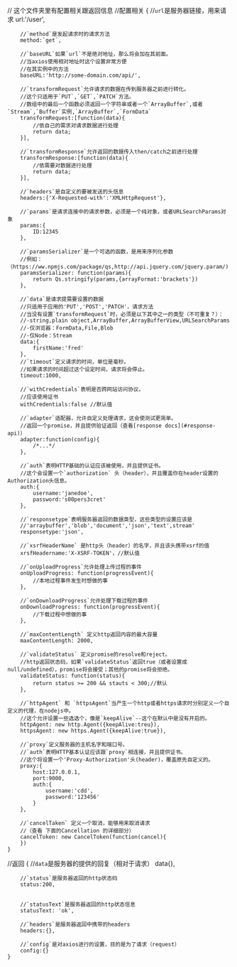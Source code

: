 // 这个文件夹里有配置相关跟返回信息
  //配置相关
    {
        //`url`是服务器链接，用来请求
        url:'/user',

        //`method`是发起请求时的请求方法
        method:`get`,

        //`baseURL`如果`url`不是绝对地址，那么将会加在其前面。
        //当axios使用相对地址时这个设置非常方便
        //在其实例中的方法
        baseURL:'http://some-domain.com/api/',

        //`transformRequest`允许请求的数据在传到服务器之前进行转化。
        //这个只适用于`PUT`,`GET`,`PATCH`方法。
        //数组中的最后一个函数必须返回一个字符串或者一个`ArrayBuffer`,或者`Stream`,`Buffer`实例,`ArrayBuffer`,`FormData`
        transformRequest:[function(data){
            //依自己的需求对请求数据进行处理
            return data;
        }],

        //`transformResponse`允许返回的数据传入then/catch之前进行处理
        transformResponse:[function(data){
            //依需要对数据进行处理
            return data;
        }],

        //`headers`是自定义的要被发送的头信息
        headers:{'X-Requested-with':'XMLHttpRequest'},

        //`params`是请求连接中的请求参数，必须是一个纯对象，或者URLSearchParams对象
        params:{
            ID:12345
        },
        
        //`paramsSerializer`是一个可选的函数，是用来序列化参数
        //例如：（https://ww.npmjs.com/package/qs,http://api.jquery.com/jquery.param/)
        paramsSerializer: function(params){
            return Qs.stringify(params,{arrayFormat:'brackets'})
        },

        //`data`是请求提需要设置的数据
        //只适用于应用的'PUT','POST','PATCH'，请求方法
        //当没有设置`transformRequest`时，必须是以下其中之一的类型（不可重复？）：
        //-string,plain object,ArrayBuffer,ArrayBufferView,URLSearchParams
        //-仅浏览器：FormData,File,Blob
        //-仅Node：Stream
        data:{
            firstName:'fred'
        },
        //`timeout`定义请求的时间，单位是毫秒。
        //如果请求的时间超过这个设定时间，请求将会停止。
        timeout:1000,
        
        //`withCredentials`表明是否跨网站访问协议，
        //应该使用证书
        withCredentials:false //默认值

        //`adapter`适配器，允许自定义处理请求，这会使测试更简单。
        //返回一个promise，并且提供验证返回（查看[response docs](#response-api)）
        adapter:function(config){
            /*...*/
        },

        //`auth`表明HTTP基础的认证应该被使用，并且提供证书。
        //这个会设置一个`authorization` 头（header），并且覆盖你在header设置的Authorization头信息。
        auth:{
            username:'janedoe',
            password:'s00pers3cret'
        },

        //`responsetype`表明服务器返回的数据类型，这些类型的设置应该是
        //'arraybuffer','blob','document','json','text',stream'
        responsetype:'json',

        //`xsrfHeaderName` 是http头（header）的名字，并且该头携带xsrf的值
        xrsfHeadername:'X-XSRF-TOKEN'，//默认值

        //`onUploadProgress`允许处理上传过程的事件
        onUploadProgress: function(progressEvent){
            //本地过程事件发生时想做的事
        },

        //`onDownloadProgress`允许处理下载过程的事件
        onDownloadProgress: function(progressEvent){
            //下载过程中想做的事
        },

        //`maxContentLength` 定义http返回内容的最大容量
        maxContentLength: 2000,

        //`validateStatus` 定义promise的resolve和reject。
        //http返回状态码，如果`validateStatus`返回true（或者设置成null/undefined），promise将会接受；其他的promise将会拒绝。
        validateStatus: function(status){
            return status >= 200 && stauts < 300;//默认
        },

        //`httpAgent` 和 `httpsAgent`当产生一个http或者https请求时分别定义一个自定义的代理，在nodejs中。
        //这个允许设置一些选选个，像是`keepAlive`--这个在默认中是没有开启的。
        httpAgent: new http.Agent({keepAlive:treu}),
        httpsAgent: new https.Agent({keepAlive:true}),

        //`proxy`定义服务器的主机名字和端口号。
        //`auth`表明HTTP基本认证应该跟`proxy`相连接，并且提供证书。
        //这个将设置一个'Proxy-Authorization'头(header)，覆盖原先自定义的。
        proxy:{
            host:127.0.0.1,
            port:9000,
            auth:{
                username:'cdd',
                password:'123456'
            }
        },

        //`cancelTaken` 定义一个取消，能够用来取消请求
        //（查看 下面的Cancellation 的详细部分）
        cancelToken: new CancelToken(function(cancel){
        })
    }
  //返回
    {
        //`data`是服务器的提供的回复（相对于请求）
        data{},

        //`status`是服务器返回的http状态码
        status:200,


        //`statusText`是服务器返回的http状态信息
        statusText: 'ok',

        //`headers`是服务器返回中携带的headers
        headers:{},

        //`config`是对axios进行的设置，目的是为了请求（request）
        config:{}
    }